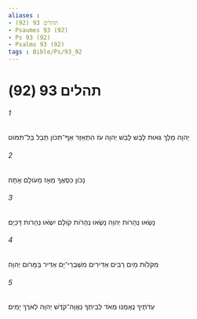 ```yaml
---
aliases : 
- תהלים 93 (92)
- Psaumes 93 (92)
- Ps 93 (92)
- Psalms 93 (92)
tags : Bible/Ps/93_92
---
```


# תהלים 93 (92)

###### 1
יְהוָה מָלָךְ גֵּאוּת לָבֵשׁ לָבֵשׁ יְהוָה עֹז הִתְאַזָּר אַף־תִּכֹּון תֵּבֵל בַּל־תִּמֹּוט׃
###### 2
נָכֹון כִּסְאֲךָ מֵאָז מֵעֹולָם אָתָּה׃
###### 3
נָשְׂאוּ נְהָרֹות יְהוָה נָשְׂאוּ נְהָרֹות קֹולָם יִשְׂאוּ נְהָרֹות דָּכְיָם׃
###### 4
מִקֹּלֹות מַיִם רַבִּים אַדִּירִים מִשְׁבְּרֵי־יָם אַדִּיר בַּמָּרֹום יְהוָה׃
###### 5
עֵדֹתֶיךָ נֶאֶמְנוּ מְאֹד לְבֵיתְךָ נַאֲוָה־קֹדֶשׁ יְהוָה לְאֹרֶךְ יָמִים׃
